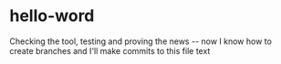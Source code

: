 # hello-word 
Checking the tool, testing and proving the news
-- now I know how to create branches and I'll make commits to this file text
